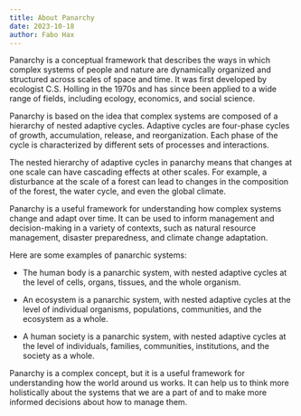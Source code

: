```yaml
---
title: About Panarchy
date: 2023-10-18
author: Fabo Hax
---
```


Panarchy is a conceptual framework that describes the ways in which complex systems of people and nature are dynamically organized and structured across scales of space and time. It was first developed by ecologist C.S. Holling in the 1970s and has since been applied to a wide range of fields, including ecology, economics, and social science.

Panarchy is based on the idea that complex systems are composed of a hierarchy of nested adaptive cycles. Adaptive cycles are four-phase cycles of growth, accumulation, release, and reorganization. Each phase of the cycle is characterized by different sets of processes and interactions.

The nested hierarchy of adaptive cycles in panarchy means that changes at one scale can have cascading effects at other scales. For example, a disturbance at the scale of a forest can lead to changes in the composition of the forest, the water cycle, and even the global climate.

Panarchy is a useful framework for understanding how complex systems change and adapt over time. It can be used to inform management and decision-making in a variety of contexts, such as natural resource management, disaster preparedness, and climate change adaptation.

Here are some examples of panarchic systems:

* The human body is a panarchic system, with nested adaptive cycles at the level of cells, organs, tissues, and the whole organism.

* An ecosystem is a panarchic system, with nested adaptive cycles at the level of individual organisms, populations, communities, and the ecosystem as a whole.

* A human society is a panarchic system, with nested adaptive cycles at the level of individuals, families, communities, institutions, and the society as a whole.

Panarchy is a complex concept, but it is a useful framework for understanding how the world around us works. It can help us to think more holistically about the systems that we are a part of and to make more informed decisions about how to manage them.